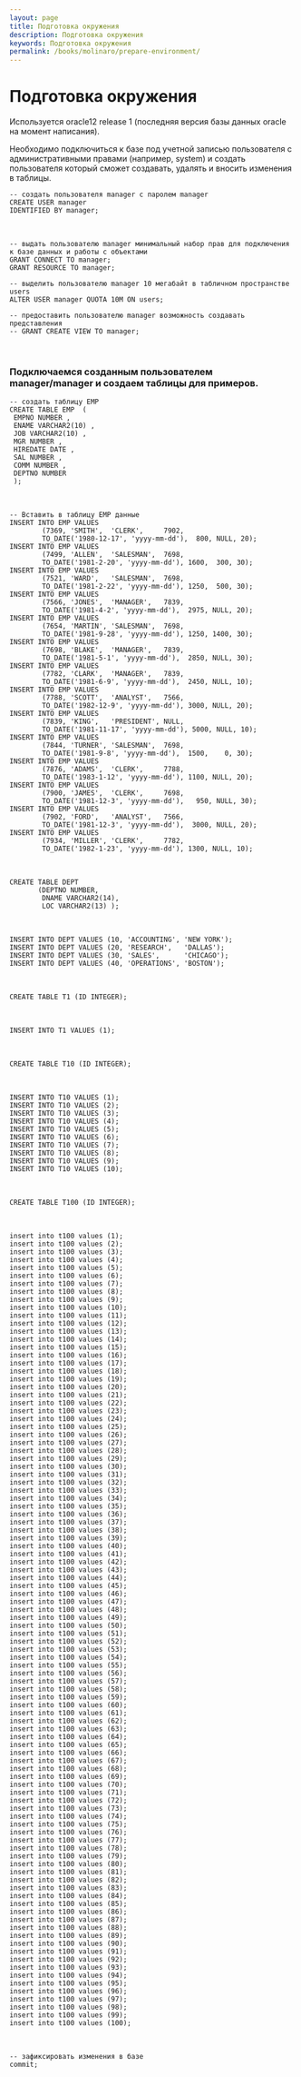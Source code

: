 ```yaml
---
layout: page
title: Подготовка окружения
description: Подготовка окружения
keywords: Подготовка окружения
permalink: /books/molinaro/prepare-environment/
---
```


# Подготовка окружения

Используется oracle12 release 1 (последняя версия базы данных oracle на момент написания).

Необходимо подключиться к базе под учетной записью пользователя с административными правами (например, system) и создать пользователя который сможет создавать, удалять и вносить изменения в таблицы.

    -- создать пользователя manager с паролем manager
    CREATE USER manager
    IDENTIFIED BY manager;

<br/>

    -- выдать пользователю manager минимальный набор прав для подключения к базе данных и работы с объектами
    GRANT CONNECT TO manager;
    GRANT RESOURCE TO manager;

    -- выделить пользователю manager 10 мегабайт в табличном пространстве users
    ALTER USER manager QUOTA 10M ON users;

    -- предоставить пользователю manager возможность создавать представления
    -- GRANT CREATE VIEW TO manager;

<br/>

### Подключаемся созданным пользователем manager/manager и создаем таблицы для примеров.

    -- создать таблицу EMP
    CREATE TABLE EMP  (
     EMPNO NUMBER ,
     ENAME VARCHAR2(10) ,
     JOB VARCHAR2(10) ,
     MGR NUMBER ,
     HIREDATE DATE ,
     SAL NUMBER ,
     COMM NUMBER ,
     DEPTNO NUMBER
     );

<br/>

    -- Вставить в таблицу EMP данные
    INSERT INTO EMP VALUES
            (7369, 'SMITH',  'CLERK',     7902,
            TO_DATE('1980-12-17', 'yyyy-mm-dd'),  800, NULL, 20);
    INSERT INTO EMP VALUES
            (7499, 'ALLEN',  'SALESMAN',  7698,
            TO_DATE('1981-2-20', 'yyyy-mm-dd'), 1600,  300, 30);
    INSERT INTO EMP VALUES
            (7521, 'WARD',   'SALESMAN',  7698,
            TO_DATE('1981-2-22', 'yyyy-mm-dd'), 1250,  500, 30);
    INSERT INTO EMP VALUES
            (7566, 'JONES',  'MANAGER',   7839,
            TO_DATE('1981-4-2', 'yyyy-mm-dd'),  2975, NULL, 20);
    INSERT INTO EMP VALUES
            (7654, 'MARTIN', 'SALESMAN',  7698,
            TO_DATE('1981-9-28', 'yyyy-mm-dd'), 1250, 1400, 30);
    INSERT INTO EMP VALUES
            (7698, 'BLAKE',  'MANAGER',   7839,
            TO_DATE('1981-5-1', 'yyyy-mm-dd'),  2850, NULL, 30);
    INSERT INTO EMP VALUES
            (7782, 'CLARK',  'MANAGER',   7839,
            TO_DATE('1981-6-9', 'yyyy-mm-dd'),  2450, NULL, 10);
    INSERT INTO EMP VALUES
            (7788, 'SCOTT',  'ANALYST',   7566,
            TO_DATE('1982-12-9', 'yyyy-mm-dd'), 3000, NULL, 20);
    INSERT INTO EMP VALUES
            (7839, 'KING',   'PRESIDENT', NULL,
            TO_DATE('1981-11-17', 'yyyy-mm-dd'), 5000, NULL, 10);
    INSERT INTO EMP VALUES
            (7844, 'TURNER', 'SALESMAN',  7698,
            TO_DATE('1981-9-8', 'yyyy-mm-dd'),  1500,    0, 30);
    INSERT INTO EMP VALUES
            (7876, 'ADAMS',  'CLERK',     7788,
            TO_DATE('1983-1-12', 'yyyy-mm-dd'), 1100, NULL, 20);
    INSERT INTO EMP VALUES
            (7900, 'JAMES',  'CLERK',     7698,
            TO_DATE('1981-12-3', 'yyyy-mm-dd'),   950, NULL, 30);
    INSERT INTO EMP VALUES
            (7902, 'FORD',   'ANALYST',   7566,
            TO_DATE('1981-12-3', 'yyyy-mm-dd'),  3000, NULL, 20);
    INSERT INTO EMP VALUES
            (7934, 'MILLER', 'CLERK',     7782,
            TO_DATE('1982-1-23', 'yyyy-mm-dd'), 1300, NULL, 10);

<br/>

    CREATE TABLE DEPT
           (DEPTNO NUMBER,
            DNAME VARCHAR2(14),
            LOC VARCHAR2(13) );

<br/>

    INSERT INTO DEPT VALUES (10, 'ACCOUNTING', 'NEW YORK');
    INSERT INTO DEPT VALUES (20, 'RESEARCH',   'DALLAS');
    INSERT INTO DEPT VALUES (30, 'SALES',      'CHICAGO');
    INSERT INTO DEPT VALUES (40, 'OPERATIONS', 'BOSTON');

<br/>

    CREATE TABLE T1 (ID INTEGER);

<br/>

    INSERT INTO T1 VALUES (1);

<br/>

    CREATE TABLE T10 (ID INTEGER);

<br/>

    INSERT INTO T10 VALUES (1);
    INSERT INTO T10 VALUES (2);
    INSERT INTO T10 VALUES (3);
    INSERT INTO T10 VALUES (4);
    INSERT INTO T10 VALUES (5);
    INSERT INTO T10 VALUES (6);
    INSERT INTO T10 VALUES (7);
    INSERT INTO T10 VALUES (8);
    INSERT INTO T10 VALUES (9);
    INSERT INTO T10 VALUES (10);

<br/>

    CREATE TABLE T100 (ID INTEGER);

<br/>

    insert into t100 values (1);
    insert into t100 values (2);
    insert into t100 values (3);
    insert into t100 values (4);
    insert into t100 values (5);
    insert into t100 values (6);
    insert into t100 values (7);
    insert into t100 values (8);
    insert into t100 values (9);
    insert into t100 values (10);
    insert into t100 values (11);
    insert into t100 values (12);
    insert into t100 values (13);
    insert into t100 values (14);
    insert into t100 values (15);
    insert into t100 values (16);
    insert into t100 values (17);
    insert into t100 values (18);
    insert into t100 values (19);
    insert into t100 values (20);
    insert into t100 values (21);
    insert into t100 values (22);
    insert into t100 values (23);
    insert into t100 values (24);
    insert into t100 values (25);
    insert into t100 values (26);
    insert into t100 values (27);
    insert into t100 values (28);
    insert into t100 values (29);
    insert into t100 values (30);
    insert into t100 values (31);
    insert into t100 values (32);
    insert into t100 values (33);
    insert into t100 values (34);
    insert into t100 values (35);
    insert into t100 values (36);
    insert into t100 values (37);
    insert into t100 values (38);
    insert into t100 values (39);
    insert into t100 values (40);
    insert into t100 values (41);
    insert into t100 values (42);
    insert into t100 values (43);
    insert into t100 values (44);
    insert into t100 values (45);
    insert into t100 values (46);
    insert into t100 values (47);
    insert into t100 values (48);
    insert into t100 values (49);
    insert into t100 values (50);
    insert into t100 values (51);
    insert into t100 values (52);
    insert into t100 values (53);
    insert into t100 values (54);
    insert into t100 values (55);
    insert into t100 values (56);
    insert into t100 values (57);
    insert into t100 values (58);
    insert into t100 values (59);
    insert into t100 values (60);
    insert into t100 values (61);
    insert into t100 values (62);
    insert into t100 values (63);
    insert into t100 values (64);
    insert into t100 values (65);
    insert into t100 values (66);
    insert into t100 values (67);
    insert into t100 values (68);
    insert into t100 values (69);
    insert into t100 values (70);
    insert into t100 values (71);
    insert into t100 values (72);
    insert into t100 values (73);
    insert into t100 values (74);
    insert into t100 values (75);
    insert into t100 values (76);
    insert into t100 values (77);
    insert into t100 values (78);
    insert into t100 values (79);
    insert into t100 values (80);
    insert into t100 values (81);
    insert into t100 values (82);
    insert into t100 values (83);
    insert into t100 values (84);
    insert into t100 values (85);
    insert into t100 values (86);
    insert into t100 values (87);
    insert into t100 values (88);
    insert into t100 values (89);
    insert into t100 values (90);
    insert into t100 values (91);
    insert into t100 values (92);
    insert into t100 values (93);
    insert into t100 values (94);
    insert into t100 values (95);
    insert into t100 values (96);
    insert into t100 values (97);
    insert into t100 values (98);
    insert into t100 values (99);
    insert into t100 values (100);

<br/>

    -- зафиксировать изменения в базе
    commit;
